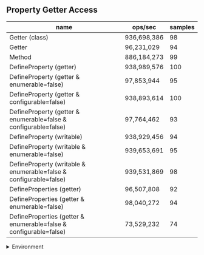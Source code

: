 ## Property Getter Access

|name|ops/sec|samples|
|-|-|-|
|Getter (class)|936,698,386|98|
|Getter|96,231,029|94|
|Method|886,184,273|99|
|DefineProperty (getter)|938,989,576|100|
|DefineProperty (getter & enumerable=false)|97,853,944|95|
|DefineProperty (getter & configurable=false)|938,893,614|100|
|DefineProperty (getter & enumerable=false & configurable=false)|97,764,462|93|
|DefineProperty (writable)|938,929,456|94|
|DefineProperty (writable & enumerable=false)|939,653,691|95|
|DefineProperty (writable & enumerable=false & configurable=false)|939,531,869|98|
|DefineProperties (getter)|96,507,808|92|
|DefineProperties (getter & enumerable=false)|98,040,272|94|
|DefineProperties (getter & enumerable=false & configurable=false)|73,529,232|74|


<details>
<summary>Environment</summary>

* __Machine:__ linux x64 | 4 vCPUs | 15.2GB Mem
* __Run:__ Fri May 03 2024 23:45:12 GMT+0000 (Coordinated Universal Time)
</details>

<!--
{"environment":{"platform":"linux","arch":"x64","cpus":4,"totalMemory":15.245216369628906},"benchmarks":[{"name":"Getter (class)","opsSec":936698386.0082903,"samples":6},{"name":"Getter","opsSec":96231029.35264881,"samples":6},{"name":"Method","opsSec":886184273.102178,"samples":6},{"name":"DefineProperty (getter)","opsSec":938989576.1644263,"samples":6},{"name":"DefineProperty (getter & enumerable=false)","opsSec":97853943.57976204,"samples":6},{"name":"DefineProperty (getter & configurable=false)","opsSec":938893614.0210476,"samples":7},{"name":"DefineProperty (getter & enumerable=false & configurable=false)","opsSec":97764462.07014099,"samples":6},{"name":"DefineProperty (writable)","opsSec":938929455.7672815,"samples":6},{"name":"DefineProperty (writable & enumerable=false)","opsSec":939653691.102313,"samples":7},{"name":"DefineProperty (writable & enumerable=false & configurable=false)","opsSec":939531868.711986,"samples":7},{"name":"DefineProperties (getter)","opsSec":96507808.38984635,"samples":5},{"name":"DefineProperties (getter & enumerable=false)","opsSec":98040272.094829,"samples":5},{"name":"DefineProperties (getter & enumerable=false & configurable=false)","opsSec":73529231.52389145,"samples":6}]}-->
